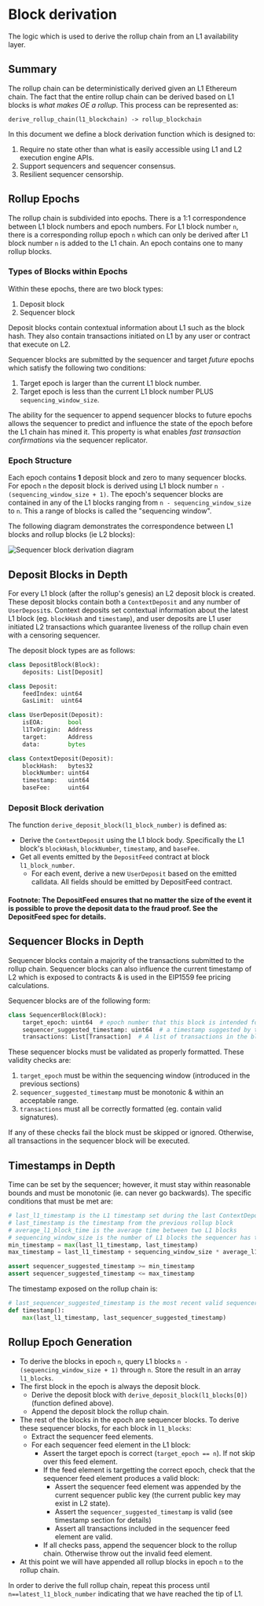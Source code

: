 # Block derivation

The logic which is used to derive the rollup chain from an L1 availability layer.

## Summary

The rollup chain can be deterministically derived given an L1 Ethereum chain. The fact that the entire rollup chain can be derived based on L1 blocks is _what makes OE a rollup_. This process can be represented as:

```
derive_rollup_chain(l1_blockchain) -> rollup_blockchain
```

In this document we define a block derivation function which is designed to:

1. Require no state other than what is easily accessible using L1 and L2 execution engine APIs.
2. Support sequencers and sequencer consensus.
3. Resilient sequencer censorship.

## Rollup Epochs

The rollup chain is subdivided into epochs. There is a 1:1 correspondence between L1 block numbers and epoch numbers. For L1 block number `n`, there is a corresponding rollup epoch `n` which can only be derived after L1 block number `n` is added to the L1 chain. An epoch contains one to many rollup blocks.

### Types of Blocks within Epochs

Within these epochs, there are two block types:

1. Deposit block
2. Sequencer block

Deposit blocks contain contextual information about L1 such as the block hash. They also contain transactions initiated on L1 by any user or contract that execute on L2.

Sequencer blocks are submitted by the sequencer and target _future_ epochs which satisfy the following two conditions:

1. Target epoch is larger than the current L1 block number.
2. Target epoch is less than the current L1 block number PLUS `sequencing_window_size`.

The ability for the sequencer to append sequencer blocks to future epochs allows the sequencer to predict and influence the state of the epoch before the L1 chain has mined it. This property is what enables _fast transaction confirmations_ via the sequencer replicator.

### Epoch Structure

Each epoch contains **1** deposit block and zero to many sequencer blocks. For epoch `n` the deposit block is derived using L1 block number `n - (sequencing_window_size + 1)`. The epoch's sequencer blocks are contained in any of the L1 blocks ranging from `n - sequencing_window_size` to `n`. This a range of blocks is called the "sequencing window".

The following diagram demonstrates the correspondence between L1 blocks and rollup blocks (ie L2 blocks):

![Sequencer block derivation diagram](../../assets/sequencer-block-derivation.svg)

## Deposit Blocks in Depth

For every L1 block (after the rollup's genesis) an L2 deposit block is created. These deposit blocks contain both a `ContextDeposit` and any number of `UserDeposit`s. Context deposits set contextual information about the latest L1 block (eg. `blockHash` and `timestamp`), and user deposits are L1 user initiated L2 transactions which guarantee liveness of the rollup chain even with a censoring sequencer.

The deposit block types are as follows:

```python
class DepositBlock(Block):
    deposits: List[Deposit]

class Deposit:
    feedIndex: uint64
    GasLimit:  uint64

class UserDeposit(Deposit):
    isEOA:       bool
    l1TxOrigin:  Address
    target:      Address
    data:        bytes

class ContextDeposit(Deposit):
    blockHash:   bytes32
    blockNumber: uint64
    timestamp:   uint64
    baseFee:     uint64
```

### Deposit Block derivation

The function `derive_deposit_block(l1_block_number)` is defined as:

- Derive the `ContextDeposit` using the L1 block body. Specifically the L1 block's `blockHash`, `blockNumber`, `timestamp`, and `baseFee`.
- Get all events emitted by the `DepositFeed` contract at block `l1_block_number`.
    - For each event, derive a new `UserDeposit` based on the emitted calldata. All fields should be emitted by DepositFeed contract.

#### **Footnote**: The DepositFeed ensures that no matter the size of the event it is possible to prove the deposit data to the fraud proof. See the DepositFeed spec for details.

## Sequencer Blocks in Depth

Sequencer blocks contain a majority of the transactions submitted to the rollup chain. Sequencer blocks can also influence the current timestamp of L2 which is exposed to contracts & is used in the EIP1559 fee pricing calculations.

Sequencer blocks are of the following form:

```python
class SequencerBlock(Block):
    target_epoch: uint64  # epoch number that this block is intended for
    sequencer_suggested_timestamp: uint64  # a timestamp suggested by the sequencer
    transactions: List[Transaction]  # A list of transactions in the block
```

These sequencer blocks must be validated as properly formatted. These validity checks are:

1. `target_epoch` must be within the sequencing window (introduced in the previous sections)
2. `sequencer_suggested_timestamp` must be monotonic & within an acceptable range.
3. `transactions` must all be correctly formatted (eg. contain valid signatures).

If any of these checks fail the block must be skipped or ignored. Otherwise, all transactions in the sequencer block will be executed.

## Timestamps in Depth

Time can be set by the sequencer; however, it must stay within reasonable bounds and must be monotonic (ie. can never go backwards). The specific conditions that must be met are:

```python
# last_l1_timestamp is the L1 timestamp set during the last ContextDeposit
# last_timestamp is the timestamp from the previous rollup block
# average_l1_block_time is the average time between two L1 blocks
# sequencing_window_size is the number of L1 blocks the sequencer has to submit their blocks
min_timestamp = max(last_l1_timestamp, last_timestamp)
max_timestamp = last_l1_timestamp + sequencing_window_size * average_l1_block_time

assert sequencer_suggested_timestamp >= min_timestamp
assert sequencer_suggested_timestamp <= max_timestamp
```

The timestamp exposed on the rollup chain is:

```python
# last_sequencer_suggested_timestamp is the most recent valid sequencer_suggested_timestamp
def timestamp():
    max(last_l1_timestamp, last_sequencer_suggested_timestamp)
```


## Rollup Epoch Generation

- To derive the blocks in epoch `n`, query L1 blocks `n - (sequencing_window_size + 1)` through `n`. Store the result in an array `l1_blocks`.
- The first block in the epoch is always the deposit block.
    - Derive the deposit block with `derive_deposit_block(l1_blocks[0])` (function defined above).
    - Append the deposit block the rollup chain.
- The rest of the blocks in the epoch are sequencer blocks. To derive these sequencer blocks, for each block in `l1_blocks`:
    - Extract the sequencer feed elements.
    - For each sequencer feed element in the L1 block:
        - Assert the target epoch is correct (`target_epoch == n`). If not skip over this feed element.
        - If the feed element is targetting the correct epoch, check that the sequencer feed element produces a valid block:
            - Assert the sequencer feed element was appended by the current sequencer public key (the current public key may exist in L2 state).
            - Assert the `sequencer_suggested_timestamp` is valid (see timestamp section for details)
            - Assert all transactions included in the sequencer feed element are valid.
        - If all checks pass, append the sequencer block to the rollup chain. Otherwise throw out the invalid feed element.
- At this point we will have appended all rollup blocks in epoch `n` to the rollup chain.

In order to derive the full rollup chain, repeat this process until `n==latest_l1_block_number` indicating that we have reached the tip of L1.